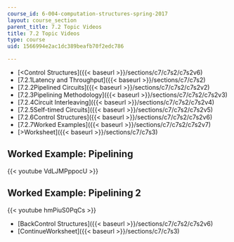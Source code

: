 ```yaml
---
course_id: 6-004-computation-structures-spring-2017
layout: course_section
parent_title: 7.2 Topic Videos
title: 7.2 Topic Videos
type: course
uid: 1566994e2ac1dc389beafb70f2edc786

---
```


*   [<Control Structures]({{< baseurl >}}/sections/c7/c7s2/c7s2v6)
*   [7.2.1Latency and Throughput]({{< baseurl >}}/sections/c7/c7s2)
*   [7.2.2Pipelined Circuits]({{< baseurl >}}/sections/c7/c7s2/c7s2v2)
*   [7.2.3Pipelining Methodology]({{< baseurl >}}/sections/c7/c7s2/c7s2v3)
*   [7.2.4Circuit Interleaving]({{< baseurl >}}/sections/c7/c7s2/c7s2v4)
*   [7.2.5Self-timed Circuits]({{< baseurl >}}/sections/c7/c7s2/c7s2v5)
*   [7.2.6Control Structures]({{< baseurl >}}/sections/c7/c7s2/c7s2v6)
*   [7.2.7Worked Examples]({{< baseurl >}}/sections/c7/c7s2/c7s2v7)
*   [\>Worksheet]({{< baseurl >}}/sections/c7/c7s3)

Worked Example: Pipelining
--------------------------

{{< youtube VdLJMPppocU >}}

Worked Example: Pipelining 2
----------------------------

{{< youtube hmPiuS0PqCs >}}

*   [BackControl Structures]({{< baseurl >}}/sections/c7/c7s2/c7s2v6)
*   [ContinueWorksheet]({{< baseurl >}}/sections/c7/c7s3)